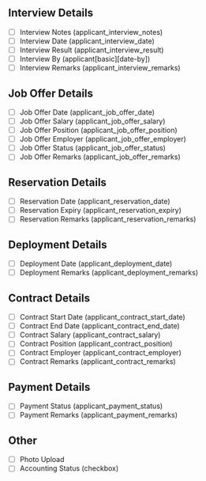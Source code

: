 ## Interview Details
- [ ] Interview Notes (applicant_interview_notes)
- [ ] Interview Date (applicant_interview_date)
- [ ] Interview Result (applicant_interview_result)
- [ ] Interview By (applicant[basic][date-by])
- [ ] Interview Remarks (applicant_interview_remarks)

## Job Offer Details
- [ ] Job Offer Date (applicant_job_offer_date)
- [ ] Job Offer Salary (applicant_job_offer_salary)
- [ ] Job Offer Position (applicant_job_offer_position)
- [ ] Job Offer Employer (applicant_job_offer_employer)
- [ ] Job Offer Status (applicant_job_offer_status)
- [ ] Job Offer Remarks (applicant_job_offer_remarks)

## Reservation Details
- [ ] Reservation Date (applicant_reservation_date)
- [ ] Reservation Expiry (applicant_reservation_expiry)
- [ ] Reservation Remarks (applicant_reservation_remarks)

## Deployment Details
- [ ] Deployment Date (applicant_deployment_date)
- [ ] Deployment Remarks (applicant_deployment_remarks)

## Contract Details
- [ ] Contract Start Date (applicant_contract_start_date)
- [ ] Contract End Date (applicant_contract_end_date)
- [ ] Contract Salary (applicant_contract_salary)
- [ ] Contract Position (applicant_contract_position)
- [ ] Contract Employer (applicant_contract_employer)
- [ ] Contract Remarks (applicant_contract_remarks)

## Payment Details
- [ ] Payment Status (applicant_payment_status)
- [ ] Payment Remarks (applicant_payment_remarks)

## Other
- [ ] Photo Upload
- [ ] Accounting Status (checkbox)
